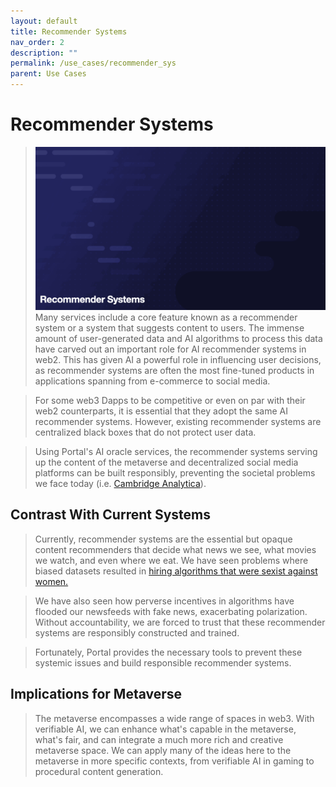 ```yaml
---
layout: default
title: Recommender Systems
nav_order: 2
description: ""
permalink: /use_cases/recommender_sys
parent: Use Cases
---
```


# Recommender Systems
> ![Workflow](../gifs/recommender_sys.gif)
> Many services include a core feature known as a recommender system or a system that suggests content to users. The immense amount of user-generated data and AI algorithms to process this data have carved out an important role for AI recommender systems in web2. This has given AI a powerful role in influencing user decisions, as recommender systems are often the most fine-tuned products in applications spanning from e-commerce to social media.

> For some web3 Dapps to be competitive or even on par with their web2 counterparts, it is essential that they adopt the same AI recommender systems. However, existing recommender systems are centralized black boxes that do not protect user data.

> Using Portal's AI oracle services, the recommender systems serving up the content of the metaverse and decentralized social media platforms can be built responsibly, preventing the societal problems we face today (i.e. [Cambridge Analytica](https://en.wikipedia.org/wiki/Cambridge_Analytica)). 

## Contrast With Current Systems
> Currently, recommender systems are the essential but opaque content recommenders that decide what news we see, what movies we watch, and even where we eat. We have seen problems where biased datasets resulted in [hiring algorithms that were sexist against women.](https://becominghuman.ai/amazons-sexist-ai-recruiting-tool-how-did-it-go-so-wrong-e3d14816d98e) 

> We have also seen how perverse incentives in algorithms have flooded our newsfeeds with fake news, exacerbating polarization. Without accountability, we are forced to trust that these recommender systems are responsibly constructed and trained.  

> Fortunately, Portal provides the necessary tools to prevent these systemic issues and build responsible recommender systems.



## Implications for Metaverse
> The metaverse encompasses a wide range of spaces in web3. With verifiable AI, we can enhance what's capable in the metaverse, what's fair, and can integrate a much more rich and creative metaverse space. We can apply many of the ideas here to the metaverse in more specific contexts, from verifiable AI in gaming to procedural content generation.


<!-- ## Implications for Social Media -->